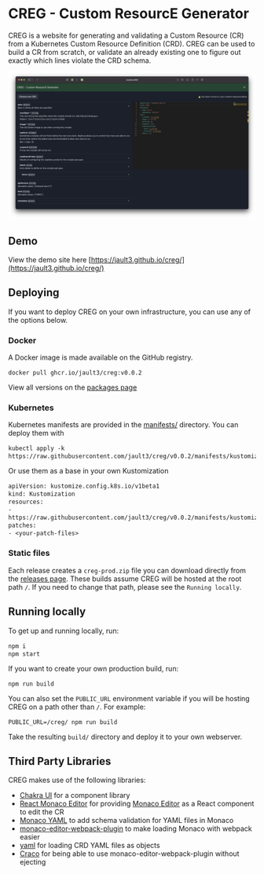 # CREG - Custom ResourcE Generator

CREG is a website for generating and validating a Custom Resource (CR) from a Kubernetes Custom Resource Definition (CRD). CREG can be used to build a CR from scratch, or validate an already existing one to figure out exactly which lines violate the CRD schema.

![demo image](docs/demo.png)

## Demo

View the demo site here [https://jault3.github.io/creg/](https://jault3.github.io/creg/)

## Deploying

If you want to deploy CREG on your own infrastructure, you can use any of the options below.

### Docker

A Docker image is made available on the GitHub registry.

```
docker pull ghcr.io/jault3/creg:v0.0.2
```

View all versions on the [packages page](https://github.com/jault3/creg/pkgs/container/creg)

### Kubernetes

Kubernetes manifests are provided in the [manifests/](manifests/) directory. You can deploy them with

```
kubectl apply -k https://raw.githubusercontent.com/jault3/creg/v0.0.2/manifests/kustomization.yaml
```

Or use them as a base in your own Kustomization

```
apiVersion: kustomize.config.k8s.io/v1beta1
kind: Kustomization
resources:
- https://raw.githubusercontent.com/jault3/creg/v0.0.2/manifests/kustomization.yaml
patches:
- <your-patch-files>
```

### Static files

Each release creates a `creg-prod.zip` file you can download directly from the [releases page](https://github.com/jault3/creg/releases). These builds assume CREG will be hosted at the root path `/`. If you need to change that path, please see the `Running locally`.

## Running locally

To get up and running locally, run:

```
npm i
npm start
```

If you want to create your own production build, run:

```
npm run build
```

You can also set the `PUBLIC_URL` environment variable if you will be hosting CREG on a path other than `/`. For example:

```
PUBLIC_URL=/creg/ npm run build
```

Take the resulting `build/` directory and deploy it to your own webserver.

## Third Party Libraries

CREG makes use of the following libraries:

* [Chakra UI](https://chakra-ui.com) for a component library
* [React Monaco Editor](https://github.com/react-monaco-editor/react-monaco-editor) for providing [Monaco Editor](https://github.com/microsoft/monaco-editor) as a React component to edit the CR
* [Monaco YAML](https://github.com/remcohaszing/monaco-yaml) to add schema validation for YAML files in Monaco
* [monaco-editor-webpack-plugin](https://www.npmjs.com/package/monaco-editor-webpack-plugin) to make loading Monaco with webpack easier
* [yaml](https://github.com/eemeli/yaml) for loading CRD YAML files as objects
* [Craco](https://github.com/gsoft-inc/craco) for being able to use monaco-editor-webpack-plugin without ejecting
